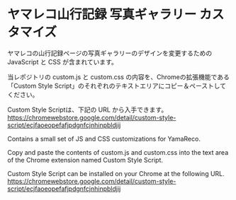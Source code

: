 # ヤマレコ山行記録 写真ギャラリー カスタマイズ

ヤマレコの山行記録ページの写真ギャラリーのデザインを変更するための JavaScript と CSS が含まれています。

当レポジトリの custom.js と custom.css の内容を、Chromeの拡張機能である「Custom Style Script」のそれぞれのテキストエリアにコピー＆ペーストしてください。

Custom Style Scriptは、下記の URL から入手できます。
https://chromewebstore.google.com/detail/custom-style-script/ecjfaoeopefafjpdgnfcjnhinpbldjij

Contains a small set of JS and CSS customizations for YamaReco.

Copy and paste the contents of custom.js and custom.css into the text area of the Chrome extension named Custom Style Script.

Custom Style Script can be installed on your Chrome at the following URL.
https://chromewebstore.google.com/detail/custom-style-script/ecjfaoeopefafjpdgnfcjnhinpbldjij
